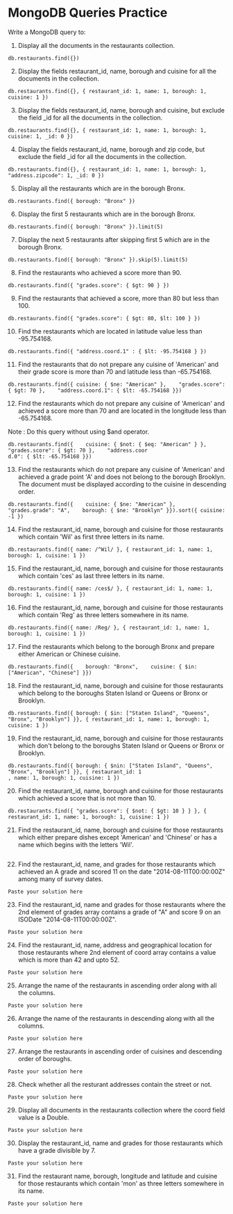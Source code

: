 # MongoDB Queries Practice

Write a MongoDB query to:

1. Display all the documents in the restaurants collection.
```
db.restaurants.find({})
```

2. Display the fields restaurant_id, name, borough and cuisine for all the documents in the collection.
```
db.restaurants.find({}, { restaurant_id: 1, name: 1, borough: 1, cuisine: 1 })
```

3. Display the fields restaurant_id, name, borough and cuisine, but exclude the field _id for all the documents in the collection.
```
db.restaurants.find({}, { restaurant_id: 1, name: 1, borough: 1, cuisine: 1, _id: 0 })

``` 

4. Display the fields restaurant_id, name, borough and zip code, but exclude the field _id for all the documents in the collection.
```
db.restaurants.find({}, { restaurant_id: 1, name: 1, borough: 1, "address.zipcode": 1, _id: 0 })

``` 

5. Display all the restaurants which are in the borough Bronx.
```
db.restaurants.find({ borough: "Bronx" })

```

6. Display the first 5 restaurants which are in the borough Bronx.
```
db.restaurants.find({ borough: "Bronx" }).limit(5)

```

7. Display the next 5 restaurants after skipping first 5 which are in the borough Bronx.
```
db.restaurants.find({ borough: "Bronx" }).skip(5).limit(5)

``` 

8. Find the restaurants who achieved a score more than 90.
```
db.restaurants.find({ "grades.score": { $gt: 90 } })

```

9. Find the restaurants that achieved a score, more than 80 but less than 100.
```
db.restaurants.find({ "grades.score": { $gt: 80, $lt: 100 } })

```

10. Find the restaurants which are located in latitude value less than -95.754168.
```
db.restaurants.find({ "address.coord.1" : { $lt: -95.754168 } })

```

11. Find the restaurants that do not prepare any cuisine of 'American' and their grade score is more than 70 and latitude less than -65.754168.
```
db.restaurants.find({ cuisine: { $ne: "American" },    "grades.score": { $gt: 70 },    "address.coord.1": { $lt: -65.754168 }})
```

12. Find the restaurants which do not prepare any cuisine of 'American' and achieved a score more than 70 and are located in the longitude less than -65.754168.

Note : Do this query without using $and operator. 
```
db.restaurants.find({    cuisine: { $not: { $eq: "American" } },    "grades.score": { $gt: 70 },    "address.coor
d.0": { $lt: -65.754168 }})
```

13. Find the restaurants which do not prepare any cuisine of 'American' and achieved a grade point 'A' and does not belong to the borough Brooklyn. The document must be displayed according to the cuisine in descending order.
```
db.restaurants.find({    cuisine: { $ne: "American" },    "grades.grade": "A",    borough: { $ne: "Brooklyn" }}).sort({ cuisine: -1 })
```

14. Find the restaurant_id, name, borough and cuisine for those restaurants which contain 'Wil' as first three letters in its name.
```
db.restaurants.find({ name: /^Wil/ }, { restaurant_id: 1, name: 1, borough: 1, cuisine: 1 })
```

15. Find the restaurant_id, name, borough and cuisine for those restaurants which contain 'ces' as last three letters in its name. 
```
db.restaurants.find({ name: /ces$/ }, { restaurant_id: 1, name: 1, borough: 1, cuisine: 1 })
```

16. Find the restaurant_id, name, borough and cuisine for those restaurants which contain 'Reg' as three letters somewhere in its name.
```
db.restaurants.find({ name: /Reg/ }, { restaurant_id: 1, name: 1, borough: 1, cuisine: 1 })
```

17. Find the restaurants which belong to the borough Bronx and prepare either American or Chinese cuisine.
```
db.restaurants.find({    borough: "Bronx",    cuisine: { $in: ["American", "Chinese"] }})
``` 

18. Find the restaurant_id, name, borough and cuisine for those restaurants which belong to the boroughs Staten Island or Queens or Bronx or Brooklyn.
```
db.restaurants.find({ borough: { $in: ["Staten Island", "Queens", "Bronx", "Brooklyn"] }}, { restaurant_id: 1, name: 1, borough: 1, cuisine: 1 })
```

19. Find the restaurant_id, name, borough and cuisine for those restaurants which don't belong to the boroughs Staten Island or Queens or Bronx or Brooklyn.
```
db.restaurants.find({ borough: { $nin: ["Staten Island", "Queens", "Bronx", "Brooklyn"] }}, { restaurant_id: 1
, name: 1, borough: 1, cuisine: 1 })
```

20. Find the restaurant_id, name, borough and cuisine for those restaurants which achieved a score that is not more than 10.
```
db.restaurants.find({ "grades.score": { $not: { $gt: 10 } } }, { restaurant_id: 1, name: 1, borough: 1, cuisine: 1 })
```

21. Find the restaurant_id, name, borough and cuisine for those restaurants which either prepare dishes except 'American' and 'Chinese' or has a name which begins with the letters 'Wil'.
```

```

22. Find the restaurant_id, name, and grades for those restaurants which achieved an A grade and scored 11 on the date "2014-08-11T00:00:00Z" among many of survey dates.
```
Paste your solution here
```

23. Find the restaurant_id, name and grades for those restaurants where the 2nd element of grades array contains a grade of "A" and score 9 on an ISODate "2014-08-11T00:00:00Z".
```
Paste your solution here
```

24. Find the restaurant_id, name, address and geographical location for those restaurants where 2nd element of coord array contains a value which is more than 42 and upto 52.
```
Paste your solution here
```

25. Arrange the name of the restaurants in ascending order along with all the columns.
```
Paste your solution here
```

26. Arrange the name of the restaurants in descending along with all the columns.
```
Paste your solution here
```

27. Arrange the restaurants in ascending order of cuisines and descending order of boroughs.
```
Paste your solution here
```

28. Check whether all the resturant addresses contain the street or not.
```
Paste your solution here
```

29. Display all documents in the restaurants collection where the coord field value is a Double.
```
Paste your solution here
```

30. Display the restaurant_id, name and grades for those restaurants which have a grade divisible by 7.
```
Paste your solution here
```

31. Find the restaurant name, borough, longitude and latitude and cuisine for those restaurants which contain 'mon' as three letters somewhere in its name.
```
Paste your solution here
```